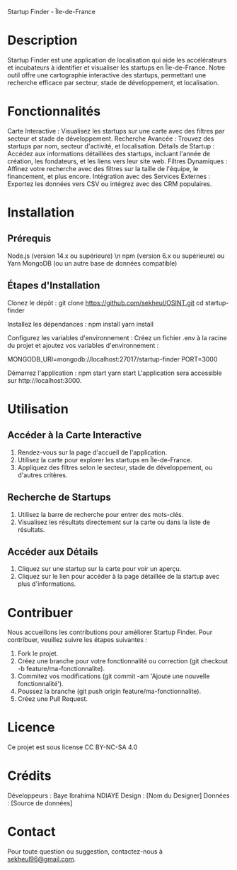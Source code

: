 Startup Finder - Île-de-France
# Description
Startup Finder est une application de localisation qui aide les accélérateurs et incubateurs à identifier et visualiser les startups en Île-de-France. Notre outil offre une cartographie interactive des startups, permettant une recherche efficace par secteur, stade de développement, et localisation.

# Fonctionnalités
Carte Interactive : Visualisez les startups sur une carte avec des filtres par secteur et stade de développement.
Recherche Avancée : Trouvez des startups par nom, secteur d'activité, et localisation.
Détails de Startup : Accédez aux informations détaillées des startups, incluant l'année de création, les fondateurs, et les liens vers leur site web.
Filtres Dynamiques : Affinez votre recherche avec des filtres sur la taille de l'équipe, le financement, et plus encore.
Intégration avec des Services Externes : Exportez les données vers CSV ou intégrez avec des CRM populaires.

# Installation
## Prérequis 
Node.js (version 14.x ou supérieure) \n
npm (version 6.x ou supérieure) ou Yarn
MongoDB (ou un autre base de données compatible)

## Étapes d'Installation

Clonez le dépôt :
git clone https://github.com/sekheul/OSINT.git
cd startup-finder

Installez les dépendances :
npm install
yarn install

Configurez les variables d'environnement :
Créez un fichier .env à la racine du projet et ajoutez vos variables d'environnement :

MONGODB_URI=mongodb://localhost:27017/startup-finder
PORT=3000

Démarrez l'application :
npm start
yarn start
L'application sera accessible sur http://localhost:3000.

# Utilisation
## Accéder à la Carte Interactive
1. Rendez-vous sur la page d'accueil de l'application.
2. Utilisez la carte pour explorer les startups en Île-de-France.
3. Appliquez des filtres selon le secteur, stade de développement, ou d'autres critères.

## Recherche de Startups
1. Utilisez la barre de recherche pour entrer des mots-clés.
2. Visualisez les résultats directement sur la carte ou dans la liste de résultats.

## Accéder aux Détails
1. Cliquez sur une startup sur la carte pour voir un aperçu.
2. Cliquez sur le lien pour accéder à la page détaillée de la startup avec plus d'informations.

# Contribuer
Nous accueillons les contributions pour améliorer Startup Finder. Pour contribuer, veuillez suivre les étapes suivantes :

1. Fork le projet.
2. Créez une branche pour votre fonctionnalité ou correction (git checkout -b feature/ma-fonctionnalite).
3. Commitez vos modifications (git commit -am 'Ajoute une nouvelle fonctionnalité').
4. Poussez la branche (git push origin feature/ma-fonctionnalite).
5. Créez une Pull Request.

# Licence
Ce projet est sous license CC BY-NC-SA 4.0 

# Crédits
Développeurs : Baye Ibrahima NDIAYE
Design : [Nom du Designer]
Données : [Source de données]

# Contact
Pour toute question ou suggestion, contactez-nous à sekheul96@gmail.com.



